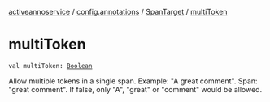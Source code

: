 [activeannoservice](../../index.md) / [config.annotations](../index.md) / [SpanTarget](index.md) / [multiToken](./multi-token.md)

# multiToken

`val multiToken: `[`Boolean`](https://kotlinlang.org/api/latest/jvm/stdlib/kotlin/-boolean/index.html)

Allow multiple tokens in a single span. Example:
    "A great comment". Span: "great comment". If false, only "A", "great" or "comment" would be allowed.

